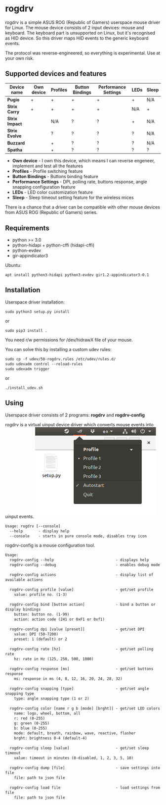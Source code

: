 rogdrv
======

rogdrv is a simple ASUS ROG (Republic of Gamers) userspace mouse driver for Linux.
The mouse device consists of 2 input devices: mouse and keyboard.
The keyboard part is unsupported on Linux, but it's recognised as HID device.
So this driver maps HID events to the generic keyboard events.

The protocol was reverse-engineered, so everything is experimental. Use at your own risk.

Supported devices and features
------------------------------

Device name      | Own device | Profiles | Button Bindings | Performance Settings | LEDs | Sleep
-----------------|------------|----------|-----------------|----------------------|------|-------
**Pugio**        | +          | +        | +               | +                    | +    | N/A
**Strix Carry**  | +          | +        | +               | +                    | N/A  | +
**Strix Impact** |            | N/A      | ?               | ?                    | +    | N/A
**Strix Evolve** |            | ?        | ?               | ?                    | ?    | N/A
**Buzzard**      |            | +        | ?               | ?                    | ?    | N/A
**Spatha**       |            | +        | ?               | ?                    | ?    | ?

* **Own device** - I own this device, which means I can reverse engeneer, implement and test all the features
* **Profiles** - Profile switching feature
* **Button Bindings** - Buttons binding feature
* **Performance Settings** - DPI, polling rate, buttons response, angle snapping configuration feature
* **LEDs** - LED color customization feature
* **Sleep** - Sleep timeout setting feature for the wireless mices

There is a chance that a driver can be compatible with other mouse devices
from ASUS ROG (Republic of Gamers) series.

Requirements
------------

* python >= 3.0
* python-hidapi + python-cffi (hidapi-cffi)
* python-evdev
* gir-appindicator3

Ubuntu:
```
apt install python3-hidapi python3-evdev gir1.2-appindicator3-0.1
```

Installation
------------

Userspace driver installation:

```
sudo python3 setup.py install
```
or
```
sudo pip3 install .
```

You need r/w permissions for /dev/hidrawX file of your mouse.

You can solve this by installing a custom udev rules:

```
sudo cp -f udev/50-rogdrv.rules /etc/udev/rules.d/
sudo udevadm control --reload-rules
sudo udevadm trigger
```
or
```
./install_udev.sh
```

Using
-----

Userspace driver consists of 2 programs: **rogdrv** and **rogdrv-config**

rogdrv is a virtual uinput device driver which converts mouse events into uinput events.
![rogdrv](/screenshot.png)
```
Usage: rogdrv [--console]
  --help       - display help
  --console    - starts in pure console mode, disables tray icon
```

rogdrv-config is a mouse configuration tool.
```
Usage:
  rogdrv-config --help                            - displays help
  rogdrv-config --debug                           - enables debug mode

  rogdrv-config actions                           - display list of available actions

  rogdrv-config profile [value]                   - get/set profile
    value: profile no. (1-3)

  rogdrv-config bind [button action]              - bind a button or display bindings
    button: button no. (1-99)
    action: action code (241 or 0xF1 or 0xf1)

  rogdrv-config dpi [value [preset]]              - get/set DPI
    value: DPI (50-7200)
    preset: 1 (default) or 2

  rogdrv-config rate [hz]                         - get/set polling rate
    hz: rate in Hz (125, 250, 500, 1000)

  rogdrv-config response [ms]                     - get/set buttons response
    ms: response in ms (4, 8, 12, 16, 20, 24, 28, 32)

  rogdrv-config snapping [type]                   - get/set angle snapping type
    type: angle snapping type (1 or 2)

  rogdrv-config color [name r g b [mode] [brght]] - get/set LED colors
    name: logo, wheel, bottom, all
    r: red (0-255)
    g: green (0-255)
    b: blue (0-255)
    mode: default, breath, rainbow, wave, reactive, flasher
    brght: brightness 0-4 (default-4)

  rogdrv-config sleep [value]                     - get/set sleep timeout
    value: timeout in minutes (0-disabled, 1, 2, 3, 5, 10)

  rogdrv-config dump [file]                       - save settings into file
    file: path to json file

  rogdrv-config load file                         - load settings from file
    file: path to json file
```
